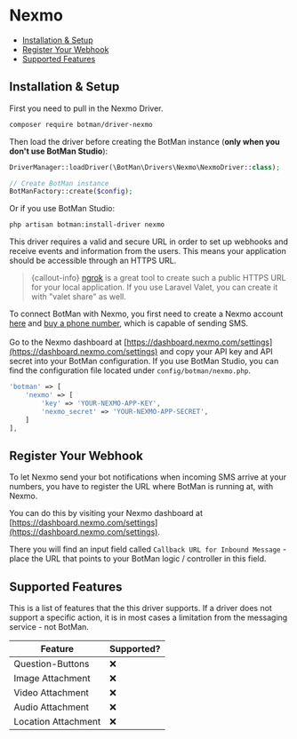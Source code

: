 # Nexmo

- [Installation & Setup](#installation-setup)
- [Register Your Webhook](#register-webhook)
- [Supported Features](#supported-features)

<a id="installation-setup"></a>
## Installation & Setup

First you need to pull in the Nexmo Driver.

```sh
composer require botman/driver-nexmo
```

Then load the driver before creating the BotMan instance (**only when you don't use BotMan Studio**):

```php
DriverManager::loadDriver(\BotMan\Drivers\Nexmo\NexmoDriver::class);

// Create BotMan instance
BotManFactory::create($config);
```

Or if you use BotMan Studio:

```sh
php artisan botman:install-driver nexmo
```

This driver requires a valid and secure URL in order to set up webhooks and receive events and information from the users. This means your application should be accessible through an HTTPS URL.

> {callout-info} [ngrok](https://ngrok.com/) is a great tool to create such a public HTTPS URL for your local application. If you use Laravel Valet, you can create it with "valet share" as well.

To connect BotMan with Nexmo, you first need to create a Nexmo account [here](https://dashboard.nexmo.com/sign-up) and [buy a phone number](https://dashboard.nexmo.com/buy-numbers), which is capable of sending SMS.
<br><br>
Go to the Nexmo dashboard at [https://dashboard.nexmo.com/settings](https://dashboard.nexmo.com/settings) and copy your API key and API secret into your BotMan configuration.
If you use BotMan Studio, you can find the configuration file located under `config/botman/nexmo.php`.

```php
'botman' => [
    'nexmo' => [
    	'key' => 'YOUR-NEXMO-APP-KEY',
    	'nexmo_secret' => 'YOUR-NEXMO-APP-SECRET',
    ]
],
```

<a id="register-webhook"></a>
## Register Your Webhook

To let Nexmo send your bot notifications when incoming SMS arrive at your numbers, you have to register the URL where BotMan is running at,
with Nexmo.

You can do this by visiting your Nexmo dashboard at [https://dashboard.nexmo.com/settings](https://dashboard.nexmo.com/settings).

There you will find an input field called `Callback URL for Inbound Message` - place the URL that points to your BotMan logic / controller in this field.


<a id="supported-features"></a>
## Supported Features
This is a list of features that the this driver supports.
If a driver does not support a specific action, it is in most cases a limitation from the messaging service - not BotMan.

<table class="table">
<thead>
	<tr>
		<th>Feature</th>
		<th>Supported?</th>
	</tr>
</thead>
<tbody>
	<tr>
		<td>Question-Buttons</td>
		<td>❌</td>
	</tr>
	<tr>
		<td>Image Attachment</td>
		<td>❌</td>
	</tr>
	<tr>
		<td>Video Attachment</td>
		<td>❌</td>
	</tr>
	<tr>
		<td>Audio Attachment</td>
		<td>❌</td>
	</tr>
	<tr>
		<td>Location Attachment</td>
		<td>❌</td>
	</tr>
</tbody>
</table>
